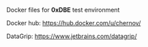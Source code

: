 Docker files for **0xDBE** test environment

Docker hub: https://hub.docker.com/u/chernov/

DataGrip: https://www.jetbrains.com/datagrip/
